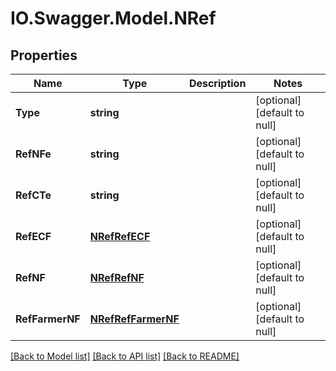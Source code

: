 # IO.Swagger.Model.NRef
## Properties

Name | Type | Description | Notes
------------ | ------------- | ------------- | -------------
**Type** | **string** |  | [optional] [default to null]
**RefNFe** | **string** |  | [optional] [default to null]
**RefCTe** | **string** |  | [optional] [default to null]
**RefECF** | [**NRefRefECF**](NRefRefECF.md) |  | [optional] [default to null]
**RefNF** | [**NRefRefNF**](NRefRefNF.md) |  | [optional] [default to null]
**RefFarmerNF** | [**NRefRefFarmerNF**](NRefRefFarmerNF.md) |  | [optional] [default to null]

[[Back to Model list]](../README.md#documentation-for-models) [[Back to API list]](../README.md#documentation-for-api-endpoints) [[Back to README]](../README.md)

